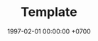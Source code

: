 ---
title: "Template"
date: 1997-02-01 00:00:00 +0700
modified: 1997-02-01 00:00:00 +0700
tags: [linux, kubernetes]
description: ""
---